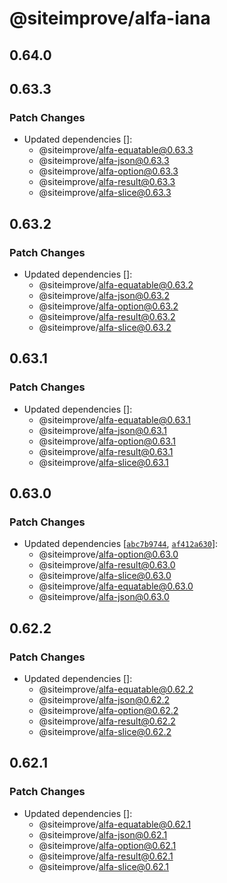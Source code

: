 # @siteimprove/alfa-iana

## 0.64.0

## 0.63.3

### Patch Changes

- Updated dependencies []:
  - @siteimprove/alfa-equatable@0.63.3
  - @siteimprove/alfa-json@0.63.3
  - @siteimprove/alfa-option@0.63.3
  - @siteimprove/alfa-result@0.63.3
  - @siteimprove/alfa-slice@0.63.3

## 0.63.2

### Patch Changes

- Updated dependencies []:
  - @siteimprove/alfa-equatable@0.63.2
  - @siteimprove/alfa-json@0.63.2
  - @siteimprove/alfa-option@0.63.2
  - @siteimprove/alfa-result@0.63.2
  - @siteimprove/alfa-slice@0.63.2

## 0.63.1

### Patch Changes

- Updated dependencies []:
  - @siteimprove/alfa-equatable@0.63.1
  - @siteimprove/alfa-json@0.63.1
  - @siteimprove/alfa-option@0.63.1
  - @siteimprove/alfa-result@0.63.1
  - @siteimprove/alfa-slice@0.63.1

## 0.63.0

### Patch Changes

- Updated dependencies [[`abc7b9744`](https://github.com/Siteimprove/alfa/commit/abc7b9744985d9935a079e82fddfa668463442c0), [`af412a630`](https://github.com/Siteimprove/alfa/commit/af412a6309e7eb1e8590d3f5e269bd95ac7d6f50)]:
  - @siteimprove/alfa-option@0.63.0
  - @siteimprove/alfa-result@0.63.0
  - @siteimprove/alfa-slice@0.63.0
  - @siteimprove/alfa-equatable@0.63.0
  - @siteimprove/alfa-json@0.63.0

## 0.62.2

### Patch Changes

- Updated dependencies []:
  - @siteimprove/alfa-equatable@0.62.2
  - @siteimprove/alfa-json@0.62.2
  - @siteimprove/alfa-option@0.62.2
  - @siteimprove/alfa-result@0.62.2
  - @siteimprove/alfa-slice@0.62.2

## 0.62.1

### Patch Changes

- Updated dependencies []:
  - @siteimprove/alfa-equatable@0.62.1
  - @siteimprove/alfa-json@0.62.1
  - @siteimprove/alfa-option@0.62.1
  - @siteimprove/alfa-result@0.62.1
  - @siteimprove/alfa-slice@0.62.1

